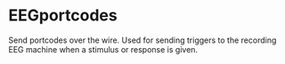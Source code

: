 # EEGportcodes

Send portcodes over the wire. Used for sending triggers to the recording EEG machine when a stimulus or response is given.
